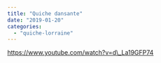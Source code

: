 ```yaml
---
title: "Quiche dansante"
date: "2019-01-20"
categories: 
  - "quiche-lorraine"
---
```


https://www.youtube.com/watch?v=d\_La19GFP74
